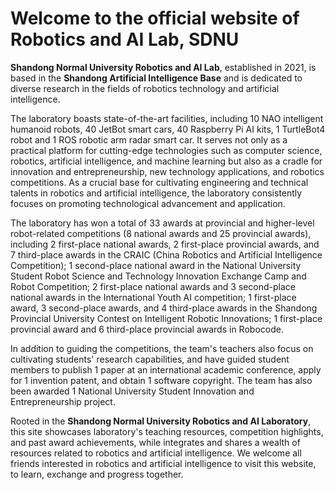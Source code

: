 # Welcome to the official website of Robotics and AI Lab, SDNU

**Shandong Normal University Robotics and AI Lab**, established in 2021, is based in the **Shandong Artificial Intelligence Base** and is dedicated to diverse research in the fields of robotics technology and artificial intelligence.

The laboratory boasts state-of-the-art facilities, including 10 NAO intelligent humanoid robots, 40 JetBot smart cars, 40 Raspberry Pi AI kits, 1 TurtleBot4 robot and 1 ROS robotic arm radar smart car. It serves not only as a practical platform for cutting-edge technologies such as computer science, robotics, artificial intelligence, and machine learning but also as a cradle for innovation and entrepreneurship, new technology applications, and robotics competitions. As a crucial base for cultivating engineering and technical talents in robotics and artificial intelligence, the laboratory consistently focuses on promoting technological advancement and application.

The laboratory has won a total of 33 awards at provincial and higher-level robot-related competitions (8 national awards and 25 provincial awards), including 2 first-place national awards, 2 first-place provincial awards, and 7 third-place awards in the CRAIC (China Robotics and Artificial Intelligence Competition); 1 second-place national award in the National University Student Robot Science and Technology Innovation Exchange Camp and Robot Competition; 2 first-place national awards and 3 second-place national awards in the International Youth AI competition; 1 first-place award, 3 second-place awards, and 4 third-place awards in the Shandong Provincial University Contest on Intelligent Robotic Innovations; 1 first-place provincial award and 6 third-place provincial awards in Robocode.

In addition to guiding the competitions, the team's teachers also focus on cultivating students' research capabilities, and have guided student members to publish 1 paper at an international academic conference, apply for 1 invention patent, and obtain 1 software copyright. The team has also been awarded 1 National University Student Innovation and Entrepreneurship project.

Rooted in the **Shandong Normal University Robotics and AI Laboratory**, this site showcases laboratory's teaching resources, competition highlights, and past award achievements, while integrates and shares a wealth of resources related to robotics and artificial intelligence. We welcome all friends interested in robotics and artificial intelligence to visit this website, to learn, exchange and progress together.
